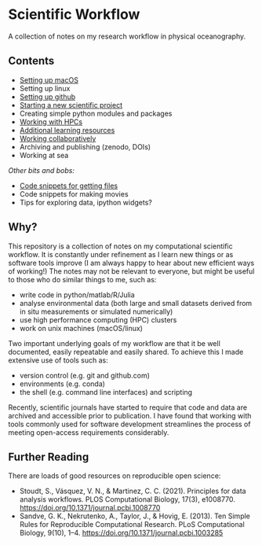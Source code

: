 # Scientific Workflow

A collection of notes on my research workflow in physical oceanography. 

## Contents

* [Setting up macOS](macOS_setup.md)
* Setting up linux
* [Setting up github](github_setup.md)
* [Starting a new scientific project](scientific_projects.md)
* Creating simple python modules and packages
* [Working with HPCs](HPC_clusters.md)
* [Additional learning resources](learning_resources.md)
* [Working collaboratively](collaboration.md)
* Archiving and publishing (zenodo, DOIs)
* Working at sea

*Other bits and bobs:*

* [Code snippets for getting files](get_snippets.md)
* Code snippets for making movies
* Tips for exploring data, ipython widgets?

## Why?

This repository is a collection of notes on my computational scientific workflow. It is constantly under refinement as I learn new things or as software tools improve (I am always happy to hear about new efficient ways of working!) The notes may not be relevant to everyone, but might be useful to those who do similar things to me, such as:

* write code in python/matlab/R/Julia
* analyse environmental data (both large and small datasets derived from in situ measurements or simulated numerically)
* use high performance computing (HPC) clusters
* work on unix machines (macOS/linux)

Two important underlying goals of my workflow are that it be well documented, easily repeatable and easily shared. To achieve this I made extensive use of tools such as:

* version control (e.g. git and github.com)
* environments (e.g. conda)
* the shell (e.g. command line interfaces) and scripting

Recently, scientific journals have started to require that code and data are archived and accessible prior to publication. I have found that working with tools commonly used for software development streamlines the process of meeting open-access requirements considerably.

## Further Reading

There are loads of good resources on reproducible open science:

* Stoudt, S., Vásquez, V. N., & Martinez, C. C. (2021). Principles for data analysis workflows. PLOS Computational Biology, 17(3), e1008770. https://doi.org/10.1371/journal.pcbi.1008770
* Sandve, G. K., Nekrutenko, A., Taylor, J., & Hovig, E. (2013). Ten Simple Rules for Reproducible Computational Research. PLoS Computational Biology, 9(10), 1–4. https://doi.org/10.1371/journal.pcbi.1003285
